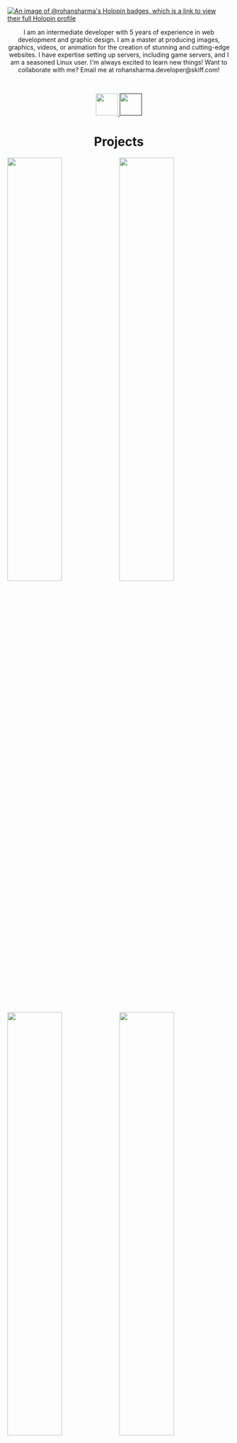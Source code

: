[![An image of @rohansharma's Holopin badges, which is a link to view their full Holopin profile](https://holopin.me/rohansharma)](https://holopin.io/@rohansharma)

<p align="center">
I am an intermediate developer with 5 years of experience in web development and graphic design. I am a master at producing images, graphics, videos, or animation for the creation of stunning and cutting-edge websites. I have expertise setting up servers, including game servers, and I am a seasoned Linux user. I'm always excited to learn new things! Want to collaborate with me? Email me at rohansharma.developer@skiff.com!
</p>
<br>
<p align="center">
<a href="https://linkedin.com/in/rohan-sharma-1906" target="_blank" rel="noopener noreferrer">
        <img src="https://github.com/rohansharma-developer/rohansharma-developer/assets/107614947/6b802e78-561f-4eb9-85a6-dfb1957cf294" height=50>
    </a>
    <a href="" target="_blank" rel="noopener noreferrer">
        <img src="https://github.com/rohansharma-developer/rohansharma-developer/assets/107614947/96a6fa05-fa77-4513-b00b-5d0d32d792ea" height=50>
    </a>
        
</p>
<p>
<h1 align="center">Projects</h1>
<a href="https://github.com/rohansharma-developer/CutefishOS-Web"><img src="https://github.com/rohansharma-developer/CutefishOS-Web/assets/107614947/c203c76a-9ca0-4e6f-acf6-7f33e4ec7a7d" width="49.5%"></a>
<a href="https://rohansharma-developer.github.io/cosma/"><img src="https://github.com/rohansharma-developer/rohansharma-developer/assets/107614947/15c13952-72e5-4789-b115-8e83cb49948d" width="49.5%"></a>
<a href="https://rohansharma-developer.github.io/Senarc_Website/"><img src="https://github.com/rohansharma-developer/rohansharma-developer/assets/107614947/f27d4f67-7371-4e9b-929d-0d0c2e2a4a2b" width="49.5%"></a>
<a href="https://mismeerut.com"><img src="https://github.com/rohansharma-developer/rohansharma-developer/assets/107614947/f8f2ae51-c8e6-49f3-a095-bdce62b38ef9" width="49.5%"></a>
</p>
<p align="center">
 <img src="https://komarev.com/ghpvc/?username=rohansharma-developer&label=Profile%20Visits&color=blue&style=for-the-badge">
</p>
<hr>
<p align="center">
<a href="https://github.com/anuraghazra/github-readme-stats">
        <img src="https://github-readme-stats.vercel.app/api?username=rohansharma-developer&theme=blueberry">
</a>
</p>
<p align="center">
<a href="https://github.com/anuraghazra/github-readme-stats">
        <img src="https://github-readme-stats.vercel.app/api/top-langs?username=rohansharma-developer&layout=compact&theme=blueberry&card_width=500&hide=Hack">
    </a>
</p>
